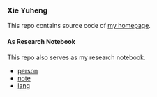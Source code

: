 ### Xie Yuheng

This repo contains source code of [my homepage](https://xieyuheng.github.io).

#### As Research Notebook

This repo also serves as my research notebook.

- [person](./person)
- [note](./note)
- [lang](./lang)

